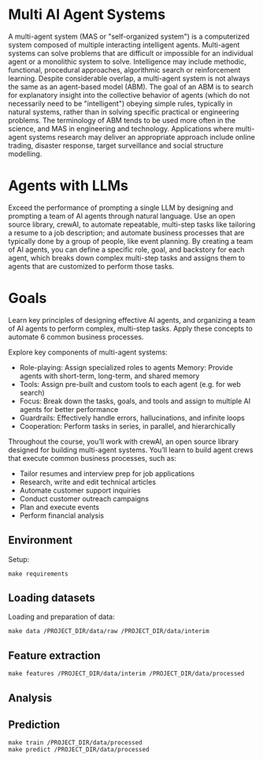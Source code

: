 # Multi AI Agent Systems

A multi-agent system (MAS or "self-organized system") is a computerized system composed of multiple interacting intelligent agents. Multi-agent systems can solve problems that are difficult or impossible for an individual agent or a monolithic system to solve. Intelligence may include methodic, functional, procedural approaches, algorithmic search or reinforcement learning.
Despite considerable overlap, a multi-agent system is not always the same as an agent-based model (ABM). The goal of an ABM is to search for explanatory insight into the collective behavior of agents (which do not necessarily need to be "intelligent") obeying simple rules, typically in natural systems, rather than in solving specific practical or engineering problems. The terminology of ABM tends to be used more often in the science, and MAS in engineering and technology. Applications where multi-agent systems research may deliver an appropriate approach include online trading, disaster response, target surveillance and social structure modelling.

# Agents with LLMs

Exceed the performance of prompting a single LLM by designing and prompting a team of AI agents through natural language.
Use an open source library, crewAI, to automate repeatable, multi-step tasks like tailoring a resume to a job description; and automate business processes that are typically done by a group of people, like event planning.
By creating a team of AI agents, you can define a specific role, goal, and backstory for each agent, which breaks down complex multi-step tasks and assigns them to agents that are customized to perform those tasks.

# Goals

Learn key principles of designing effective AI agents, and organizing a team of AI agents to perform complex, multi-step tasks. Apply these concepts to automate 6 common business processes.

Explore key components of multi-agent systems:
* Role-playing: Assign specialized roles to agents 
Memory: Provide agents with short-term, long-term, and shared memory
* Tools: Assign pre-built and custom tools to each agent (e.g. for web search)
* Focus: Break down the tasks, goals, and tools and assign to multiple AI agents for better performance
* Guardrails: Effectively handle errors, hallucinations, and infinite loops
* Cooperation: Perform tasks in series, in parallel, and hierarchically

Throughout the course, you’ll work with crewAI, an open source library designed for building multi-agent systems. You’ll learn to build agent crews that execute common business processes, such as:
* Tailor resumes and interview prep for job applications
* Research, write and edit technical articles
* Automate customer support inquiries
* Conduct customer outreach campaigns
* Plan and execute events
* Perform financial analysis

## Environment

Setup:

    make requirements 

## Loading datasets

Loading and preparation of data:

    make data /PROJECT_DIR/data/raw /PROJECT_DIR/data/interim

## Feature extraction

    make features /PROJECT_DIR/data/interim /PROJECT_DIR/data/processed

## Analysis

## Prediction

    make train /PROJECT_DIR/data/processed
    make predict /PROJECT_DIR/data/processed


